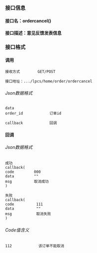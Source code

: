 ### 接口信息
#### 接口名：ordercancel()
#### 接口描述：意见反馈发表信息

### 接口格式

#### 调用

```
接收方式        GET/POST
```

```
接口地址：.../lpcs/home/order/ordercancel
```

###### Json数据格式
```
data
order_id            订单id

callback            回调
```

#### 回调
###### Json数据格式

```
成功
callback(
code         000
data         ""
msg          取消成功
)
```

```
失败
callback(
code          111
data          ""
msg           取消失败
)
```

###### Code值含义

```
112            该订单不能取消
```